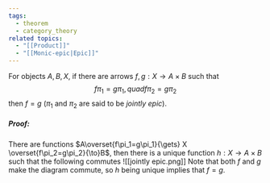 ```yaml
---
tags:
  - theorem
  - category_theory
related topics:
  - "[[Product]]"
  - "[[Monic-epic|Epic]]"
---
```

For objects $A,B,X$, if there are arrows $f,g:X\to A\times B$ such that$$
f\pi_1=g\pi_1, quad
f\pi_2=g\pi_2
$$then $f=g$ ($\pi_1$ and $\pi_2$ are said to be _jointly epic_).
##### Proof:
There are functions $A\overset{f\pi_1=g\pi_1}{\gets} X \overset{f\pi_2=g\pi_2}{\to}B$, then there is a unique function $h:X\to A\times B$ such that the following commutes
![[jointly epic.png]]
Note that both $f$ and $g$ make the diagram commute, so $h$ being unique implies that $f=g$.